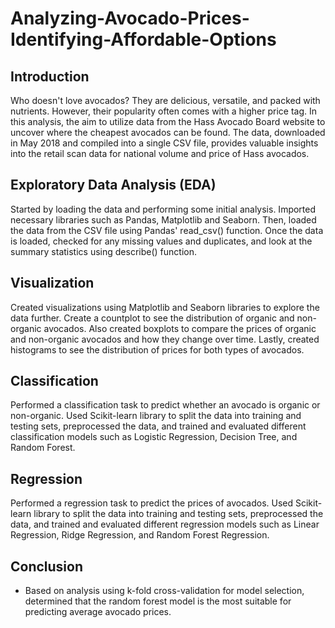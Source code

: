 # Analyzing-Avocado-Prices-Identifying-Affordable-Options
## Introduction
Who doesn't love avocados? They are delicious, versatile, and packed with nutrients. However, their popularity often comes with a higher price tag. In this analysis, the aim to utilize data from the Hass Avocado Board website to uncover where the cheapest avocados can be found. The data, downloaded in May 2018 and compiled into a single CSV file, provides valuable insights into the retail scan data for national volume and price of Hass avocados.

## Exploratory Data Analysis (EDA)
Started by loading the data and performing some initial analysis. Imported necessary libraries such as Pandas, Matplotlib and Seaborn. Then, loaded the data from the CSV file using Pandas' read_csv() function. Once the data is loaded, checked for any missing values and duplicates, and look at the summary statistics using describe() function.

## Visualization
Created visualizations using Matplotlib and Seaborn libraries to explore the data further. Create a countplot to see the distribution of organic and non-organic avocados. Also created boxplots to compare the prices of organic and non-organic avocados and how they change over time. Lastly, created histograms to see the distribution of prices for both types of avocados.

## Classification
Performed a classification task to predict whether an avocado is organic or non-organic. Used Scikit-learn library to split the data into training and testing sets, preprocessed the data, and trained and evaluated different classification models such as Logistic Regression, Decision Tree, and Random Forest.

## Regression
Performed a regression task to predict the prices of avocados. Used Scikit-learn library to split the data into training and testing sets, preprocessed the data, and trained and evaluated different regression models such as Linear Regression, Ridge Regression, and Random Forest Regression.



## Conclusion
- Based on analysis using k-fold cross-validation for model selection, determined that the random forest model is the most suitable for predicting average avocado prices.
